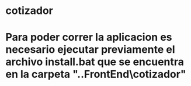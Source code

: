 # cotizador
# Para poder correr la aplicacion es necesario ejecutar previamente el archivo install.bat que se encuentra en la carpeta "..FrontEnd\cotizador"
